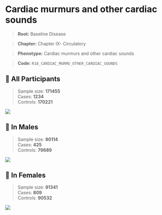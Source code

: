 # Cardiac murmurs and other cardiac sounds

> **Root:** Baseline Disease  

> **Chapter:** Chapter IX- Circulatory  

> **Phenotype:** Cardiac murmurs and other cardiac sounds  

> **Code:** `R18_CARDIAC_MURMU_OTHER_CARDIAC_SOUNDS`

## 🧪 All Participants  
> Sample size: **171455**  
> Cases: **1234**  
> Controls: **170221**
<img src="/Disease/Figures/ALL/Incidence/R18_CARDIAC_MURMU_OTHER_CARDIAC_SOUNDS.png"/>
<CsvTable src="/Disease/Data/ALL/Incidence/COX_R18_CARDIAC_MURMU_OTHER_CARDIAC_SOUNDS.csv" label="🔍 View full results" />

## 👨 In Males  
> Sample size: **80114**  
> Cases: **425**  
> Controls: **79689**
<img src="/Disease/Figures/Male/Incidence/R18_CARDIAC_MURMU_OTHER_CARDIAC_SOUNDS.png"/>
<CsvTable src="/Disease/Data/Male/Incidence/COX_R18_CARDIAC_MURMU_OTHER_CARDIAC_SOUNDS.csv" label="🔍 View full results" />

## 👩 In Females  
> Sample size: **91341**  
> Cases: **809**  
> Controls: **90532**
<img src="/Disease/Figures/Female/Incidence/R18_CARDIAC_MURMU_OTHER_CARDIAC_SOUNDS.png"/>
<CsvTable src="/Disease/Data/Female/Incidence/COX_R18_CARDIAC_MURMU_OTHER_CARDIAC_SOUNDS.csv" label="🔍 View full results" />
